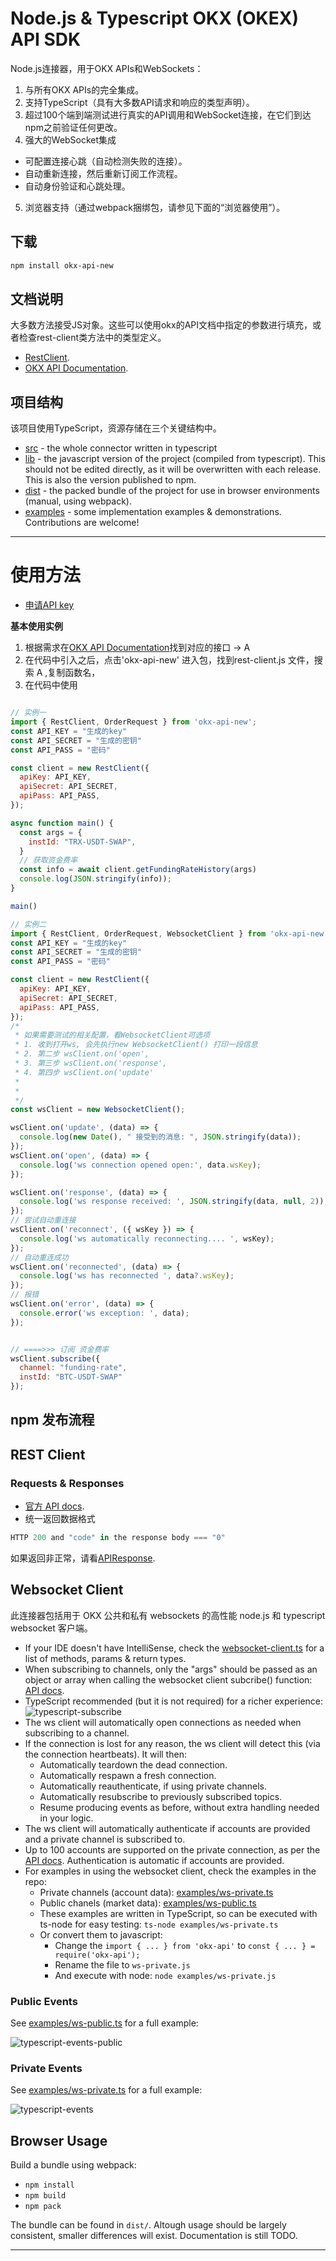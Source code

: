 # Node.js & Typescript OKX (OKEX) API SDK

[1]: https://www.npmjs.com/package/okx-api-new


Node.js连接器，用于OKX APIs和WebSockets：
1. 与所有OKX APIs的完全集成。
2. 支持TypeScript（具有大多数API请求和响应的类型声明）。
3. 超过100个端到端测试进行真实的API调用和WebSocket连接，在它们到达npm之前验证任何更改。
4. 强大的WebSocket集成
- 可配置连接心跳（自动检测失败的连接）。
- 自动重新连接，然后重新订阅工作流程。
- 自动身份验证和心跳处理。
5. 浏览器支持（通过webpack捆绑包，请参见下面的“浏览器使用”）。


## 下载
```bash
npm install okx-api-new
```

## 文档说明
大多数方法接受JS对象。这些可以使用okx的API文档中指定的参数进行填充，或者检查rest-client类方法中的类型定义。
- [RestClient](src/rest-client.ts).
- [OKX API Documentation](https://www.okx.com/docs-v5/en/#rest-api).

## 项目结构
该项目使用TypeScript，资源存储在三个关键结构中。
- [src](./src) - the whole connector written in typescript
- [lib](./lib) - the javascript version of the project (compiled from typescript). This should not be edited directly, as it will be overwritten with each release. This is also the version published to npm.
- [dist](./dist) - the packed bundle of the project for use in browser environments (manual, using webpack).
- [examples](./examples) - some implementation examples & demonstrations. Contributions are welcome!

---

# 使用方法

- [申请API key](https://www.okx.com/account/my-api)


**基本使用实例**
1. 根据需求在[OKX API Documentation](https://www.okx.com/docs-v5/en/#rest-api)找到对应的接口 -> A
2. 在代码中引入之后，点击'okx-api-new' 进入包，找到rest-client.js 文件，搜索 A ,复制函数名，
3. 在代码中使用


```js

// 实例一
import { RestClient, OrderRequest } from 'okx-api-new';
const API_KEY = "生成的key"
const API_SECRET = "生成的密钥"
const API_PASS = "密码"

const client = new RestClient({
  apiKey: API_KEY,
  apiSecret: API_SECRET,
  apiPass: API_PASS,
});

async function main() {
  const args = {
    instId: "TRX-USDT-SWAP",
  }
  // 获取资金费率
  const info = await client.getFundingRateHistory(args)
  console.log(JSON.stringify(info));
}

main()

```


```js
// 实例二
import { RestClient, OrderRequest, WebsocketClient } from 'okx-api-new';
const API_KEY = "生成的key"
const API_SECRET = "生成的密钥"
const API_PASS = "密码"

const client = new RestClient({
  apiKey: API_KEY,
  apiSecret: API_SECRET,
  apiPass: API_PASS,
});
/*
 * 如果需要测试的相关配置，看WebsocketClient可选项
 * 1. 收到打开ws, 会先执行new WebsocketClient() 打印一段信息
 * 2. 第二步 wsClient.on('open',
 * 3. 第三步 wsClient.on('response',
 * 4. 第四步 wsClient.on('update'
 * 
 *
 */
const wsClient = new WebsocketClient();

wsClient.on('update', (data) => {
  console.log(new Date(), " 接受到的消息: ", JSON.stringify(data));
});
wsClient.on('open', (data) => {
  console.log('ws connection opened open:', data.wsKey);
});

wsClient.on('response', (data) => {
  console.log('ws response received: ', JSON.stringify(data, null, 2));
});
// 尝试自动重连接
wsClient.on('reconnect', ({ wsKey }) => {
  console.log('ws automatically reconnecting.... ', wsKey);
});
// 自动重连成功
wsClient.on('reconnected', (data) => {
  console.log('ws has reconnected ', data?.wsKey);
});
// 报错
wsClient.on('error', (data) => {
  console.error('ws exception: ', data);
});


// ====>>> 订阅 资金费率
wsClient.subscribe({
  channel: "funding-rate",
  instId: "BTC-USDT-SWAP"
});
```










## npm 发布流程





## REST Client

### Requests & Responses
- [官方 API docs](https://www.okx.com/cn/okx-api).
- 统一返回数据格式
```js
HTTP 200 and "code" in the response body === "0"
```
如果返回非正常，请看[APIResponse<T>](./src/types/rest/shared.ts).






## Websocket Client

此连接器包括用于 OKX 公共和私有 websockets 的高性能 node.js 和 typescript websocket 客户端。

- If your IDE doesn't have IntelliSense, check the [websocket-client.ts](./src/websocket-client.ts) for a list of methods, params & return types.
- When subscribing to channels, only the "args" should be passed as an object or array when calling the websocket client subcribe() function: [API docs](https://www.okx.com/docs-v5/en/#websocket-api-subscribe).
- TypeScript recommended (but it is not required) for a richer experience:
![typescript-subscribe](./docs/images/subscribe-with-typescript.gif)
- The ws client will automatically open connections as needed when subscribing to a channel.
- If the connection is lost for any reason, the ws client will detect this (via the connection heartbeats). It will then:
  - Automatically teardown the dead connection.
  - Automatically respawn a fresh connection.
  - Automatically reauthenticate, if using private channels.
  - Automatically resubscribe to previously subscribed topics.
  - Resume producing events as before, without extra handling needed in your logic.
- The ws client will automatically authenticate if accounts are provided and a private channel is subscribed to.
- Up to 100 accounts are supported on the private connection, as per the [API docs](https://www.okx.com/docs-v5/en/#websocket-api-login). Authentication is automatic if accounts are provided.
- For examples in using the websocket client, check the examples in the repo:
  - Private channels (account data): [examples/ws-private.ts](./examples/ws-private.ts)
  - Public chanels (market data): [examples/ws-public.ts](./examples/ws-public.ts)
  - These examples are written in TypeScript, so can be executed with ts-node for easy testing:
    `ts-node examples/ws-private.ts`
  - Or convert them to javascript:
    - Change the `import { ... } from 'okx-api'` to `const { ... } = require('okx-api');`
    - Rename the file to `ws-private.js`
    - And execute with node: `node examples/ws-private.js`

### Public Events
See [examples/ws-public.ts](./examples/ws-public.ts) for a full example:

![typescript-events-public](./docs/images/subscribe-events-public.gif)

### Private Events
See [examples/ws-private.ts](./examples/ws-private.ts) for a full example:

![typescript-events](./docs/images/subscribe-events.gif)

## Browser Usage
Build a bundle using webpack:
- `npm install`
- `npm build`
- `npm pack`

The bundle can be found in `dist/`. Altough usage should be largely consistent, smaller differences will exist. Documentation is still TODO.

---
